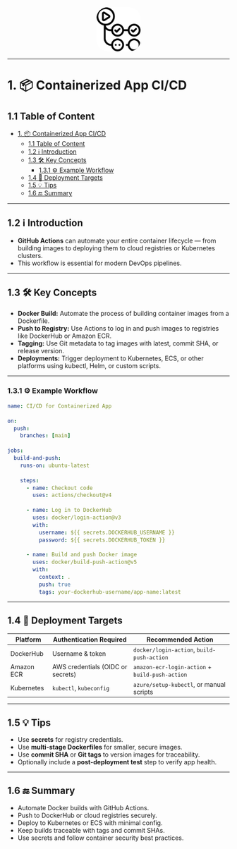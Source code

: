 <!-- omit in toc -->
<div align="center">
  <img src="/resources/images/logos/logos_github_actions.svg" alt="DevOps-Zero2Hero" width="100" style="border-radius: 25%;padd">
</div>

---

# 1. 📦 Containerized App CI/CD

## 1.1 Table of Content

- [1. 📦 Containerized App CI/CD](#1--containerized-app-cicd)
  - [1.1 Table of Content](#11-table-of-content)
  - [1.2 ℹ️ Introduction](#12-ℹ️-introduction)
  - [1.3 🛠️ Key Concepts](#13-️-key-concepts)
    - [1.3.1 ⚙️ Example Workflow](#131-️-example-workflow)
  - [1.4 🚢 Deployment Targets](#14--deployment-targets)
  - [1.5 💡 Tips](#15--tips)
  - [1.6 🔚 Summary](#16--summary)


---

## 1.2 ℹ️ Introduction

- **GitHub Actions** can automate your entire container lifecycle — from building images to deploying them to cloud registries or Kubernetes clusters.
- This workflow is essential for modern DevOps pipelines.

---

## 1.3 🛠️ Key Concepts

- **Docker Build:** Automate the process of building container images from a Dockerfile.
- **Push to Registry:** Use Actions to log in and push images to registries like DockerHub or Amazon ECR.
- **Tagging:** Use Git metadata to tag images with latest, commit SHA, or release version.
- **Deployments:** Trigger deployment to Kubernetes, ECS, or other platforms using kubectl, Helm, or custom scripts.

---

### 1.3.1 ⚙️ Example Workflow

```yaml
name: CI/CD for Containerized App

on:
  push:
    branches: [main]

jobs:
  build-and-push:
    runs-on: ubuntu-latest

    steps:
      - name: Checkout code
        uses: actions/checkout@v4

      - name: Log in to DockerHub
        uses: docker/login-action@v3
        with:
          username: ${{ secrets.DOCKERHUB_USERNAME }}
          password: ${{ secrets.DOCKERHUB_TOKEN }}

      - name: Build and push Docker image
        uses: docker/build-push-action@v5
        with:
          context: .
          push: true
          tags: your-dockerhub-username/app-name:latest
```

---

## 1.4 🚢 Deployment Targets

| Platform    | Authentication Required        | Recommended Action                                             |
|-------------|--------------------------------|----------------------------------------------------------------|
| DockerHub   | Username & token               | `docker/login-action`, `build-push-action`                     |
| Amazon ECR  | AWS credentials (OIDC or secrets) | `amazon-ecr-login-action` + `build-push-action`             |
| Kubernetes  | `kubectl`, `kubeconfig`        | `azure/setup-kubectl`, or manual scripts                      |

---

## 1.5 💡 Tips
- Use **secrets** for registry credentials.
- Use **multi-stage Dockerfiles** for smaller, secure images.
- Use **commit SHA** or **Git tags** to version images for traceability.
- Optionally include a **post-deployment test** step to verify app health.

---

## 1.6 🔚 Summary
- Automate Docker builds with GitHub Actions.
- Push to DockerHub or cloud registries securely.
- Deploy to Kubernetes or ECS with minimal config.
- Keep builds traceable with tags and commit SHAs.
- Use secrets and follow container security best practices.